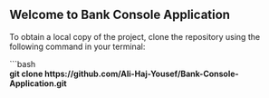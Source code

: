 <h2>Welcome to Bank Console Application</h2>
<p>To obtain a local copy of the project, clone the repository using the following command in your terminal:</p>
<p>
  ```bash<br>
  <b>git clone https://github.com/Ali-Haj-Yousef/Bank-Console-Application.git</b>
</p>
